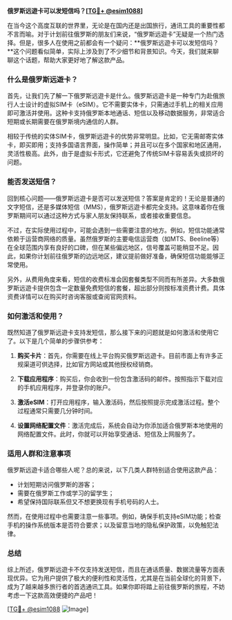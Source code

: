 **俄罗斯远遊卡可以发短信吗？[[TG💪+ @esim1088](https://t.me/s/esim1088)]**

在当今这个高度互联的世界里，无论是在国内还是出国旅行，通讯工具的重要性都不言而喻。对于计划前往俄罗斯的朋友们来说，“俄罗斯远遊卡”无疑是一个热门选择。但是，很多人在使用之前都会有一个疑问：**俄罗斯远遊卡可以发短信吗？**这个问题看似简单，实际上涉及到了不少细节和背景知识。今天，我们就来聊聊这个话题，帮助大家更好地了解这款产品。

### 什么是俄罗斯远遊卡？

首先，让我们先了解一下俄罗斯远遊卡是什么。俄罗斯远遊卡是一种专门为赴俄旅行人士设计的虚拟SIM卡（eSIM）。它不需要实体卡，只需通过手机上的相关应用即可激活并使用。这种卡支持俄罗斯本地通话、短信以及移动数据服务，非常适合短期或长期需要在俄罗斯境内通信的人群。

相较于传统的实体SIM卡，俄罗斯远遊卡的优势非常明显。比如，它无需邮寄实体卡，即买即用；支持多国语言界面，操作简单；并且可以在多个国家和地区通用，灵活性极高。此外，由于是虚拟卡形式，它还避免了传统SIM卡容易丢失或损坏的问题。

### 能否发送短信？

回到核心问题——俄罗斯远遊卡是否可以发送短信？答案是肯定的！无论是普通的文字短信，还是多媒体短信（MMS），俄罗斯远遊卡都完全支持。这意味着你在俄罗斯期间可以通过这种方式与家人朋友保持联系，或者接收重要信息。

不过，在实际使用过程中，可能会遇到一些需要注意的地方。例如，短信功能通常依赖于运营商网络的质量。虽然俄罗斯的主要电信运营商（如MTS、Beeline等）在全球范围内享有良好的口碑，但在某些偏远地区，信号覆盖可能稍显不足。因此，如果你计划前往俄罗斯的边远地区，建议提前做好准备，确保短信功能能够正常使用。

另外，从费用角度来看，短信的收费标准会因套餐类型不同而有所差异。大多数俄罗斯远遊卡提供包含一定数量免费短信的套餐，超出部分则按标准资费计费。具体资费详情可以在购买时咨询客服或查阅官网资料。

### 如何激活和使用？

既然知道了俄罗斯远遊卡支持发短信，那么接下来的问题就是如何激活和使用它了。以下是几个简单的步骤供参考：

1. **购买卡片**：首先，你需要在线上平台购买俄罗斯远遊卡。目前市面上有许多正规渠道可供选择，比如官方网站或其他授权经销商。
   
2. **下载应用程序**：购买后，你会收到一份包含激活码的邮件。按照指示下载对应的手机应用程序，并登录你的账户。

3. **激活eSIM**：打开应用程序，输入激活码，然后按照提示完成激活过程。整个过程通常只需要几分钟时间。

4. **设置网络配置文件**：激活完成后，系统会自动为你添加适合俄罗斯本地使用的网络配置文件。此时，你就可以开始享受通话、短信及上网服务了。

### 适用人群和注意事项

俄罗斯远遊卡适合哪些人呢？总的来说，以下几类人群特别适合使用这款产品：
- 计划短期访问俄罗斯的游客；
- 需要在俄罗斯工作或学习的留学生；
- 希望保持国际联系但又不想更换现有手机号码的人士。

然而，在使用过程中也需要注意一些事项。例如，确保手机支持eSIM功能；检查手机的操作系统版本是否符合要求；以及留意当地的隐私保护政策，以免触犯法律。

### 总结

综上所述，俄罗斯远遊卡不仅支持发送短信，而且在通话质量、数据流量等方面表现优异。它为用户提供了极大的便利性和灵活性，尤其是在当前全球化的背景下，成为了越来越多旅行者的首选通讯工具。如果你即将踏上前往俄罗斯的旅程，不妨考虑一下这款高效便捷的产品吧！

[[TG💪+ @esim1088](https://t.me/s/esim1088) ![Image](https://i.postimg.cc/4NQfJmqS/Snipaste-2025-05-13-00-14-12.png)]